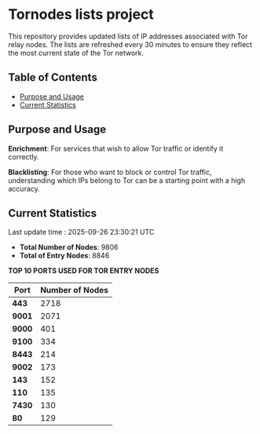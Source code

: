 # Tornodes lists project

This repository provides updated lists of IP addresses associated with Tor relay nodes. The lists are refreshed every 30 minutes to ensure they reflect the most current state of the Tor network.

## Table of Contents

- [Purpose and Usage](#purpose-and-usage)
- [Current Statistics](#current-statistics)


## Purpose and Usage

**Enrichment**: For services that wish to allow Tor traffic or identify it correctly.

**Blacklisting**: For those who want to block or control Tor traffic, understanding which IPs belong to Tor can be a starting point with a high accuracy.

## Current Statistics

Last update time : 2025-09-26 23:30:21 UTC

- **Total Number of Nodes**: 9806
- **Total of Entry Nodes**: 8846

**TOP 10 PORTS USED FOR TOR ENTRY NODES**

| **Port** | **Number of Nodes** |
|------|-----------------|
| **443**   | 2718  |
| **9001**   | 2071  |
| **9000**   | 401  |
| **9100**   | 334  |
| **8443**   | 214  |
| **9002**   | 173  |
| **143**   | 152  |
| **110**   | 135  |
| **7430**   | 130  |
| **80**   | 129  |

